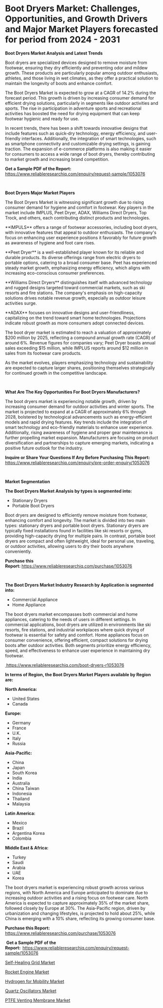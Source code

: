 <p><h1>Boot Dryers Market: Challenges, Opportunities, and Growth Drivers and Major Market Players forecasted for period from 2024 - 2031</h1></p><p><strong>Boot Dryers Market Analysis and Latest Trends</strong></p>
<p><p>Boot dryers are specialized devices designed to remove moisture from footwear, ensuring they dry efficiently and preventing odor and mildew growth. These products are particularly popular among outdoor enthusiasts, athletes, and those living in wet climates, as they offer a practical solution to maintain the longevity of boots and enhance comfort.</p><p>The Boot Dryers Market is expected to grow at a CAGR of 14.2% during the forecast period. This growth is driven by increasing consumer demand for efficient drying solutions, particularly in segments like outdoor activities and sports. The rise in participation in adventure sports and recreational activities has boosted the need for drying equipment that can keep footwear hygienic and ready for use.</p><p>In recent trends, there has been a shift towards innovative designs that include features such as quick-dry technology, energy efficiency, and user-friendly interfaces. Additionally, the integration of smart technologies, such as smartphone connectivity and customizable drying settings, is gaining traction. The expansion of e-commerce platforms is also making it easier for consumers to access a wide range of boot dryers, thereby contributing to market growth and increasing brand competition.</p></p>
<p><strong>Get a Sample PDF of the Report:&nbsp;</strong> <a href="https://www.reliableresearchiq.com/enquiry/request-sample/1053076?utm_campaign=1870&utm_medium=2&utm_source=Github&utm_content=ia&utm_term=26122024&utm_id=boot-dryers">https://www.reliableresearchiq.com/enquiry/request-sample/1053076</a></p>
<p>&nbsp;</p>
<p><strong>Boot Dryers Major Market Players</strong></p>
<p><p>The Boot Dryers Market is witnessing significant growth due to rising consumer demand for hygiene and comfort in footwear. Key players in the market include IMPLUS, Peet Dryer, ADAX, Williams Direct Dryers, Top Trock, and others, each contributing distinct products and technologies.</p><p>**IMPULS** offers a range of footwear accessories, including boot dryers, with innovative features that appeal to outdoor enthusiasts. The company's focus on enhancing user experience positions it favorably for future growth as awareness of hygiene and foot care rises.</p><p>**Peet Dryer** is a well-established player known for its reliable and durable products. Its diverse offerings range from electric dryers to portable options, catering to a broad consumer base. Peet has experienced steady market growth, emphasizing energy efficiency, which aligns with increasing eco-conscious consumer preferences.</p><p>**Williams Direct Dryers** distinguishes itself with advanced technology and rugged designs targeted toward commercial markets, such as ski resorts and fire stations. The company's emphasis on high-capacity solutions drives notable revenue growth, especially as outdoor leisure activities surge.</p><p>**ADAX** focuses on innovative designs and user-friendliness, capitalizing on the trend toward smart home technologies. Projections indicate robust growth as more consumers adopt connected devices.</p><p>The boot dryer market is estimated to reach a valuation of approximately $200 million by 2025, reflecting a compound annual growth rate (CAGR) of around 6%. Revenue figures for companies vary; Peet Dryer boasts annual sales exceeding $15 million, while IMPLUS reports around $12 million in sales from its footwear care products. </p><p>As the market evolves, players emphasizing technology and sustainability are expected to capture larger shares, positioning themselves strategically for continued growth in the competitive landscape.</p></p>
<p>&nbsp;</p>
<p><strong>What Are The Key Opportunities For Boot Dryers Manufacturers?</strong></p>
<p><p>The boot dryers market is experiencing notable growth, driven by increasing consumer demand for outdoor activities and winter sports. The market is projected to expand at a CAGR of approximately 6% through 2028, bolstered by technological advancements such as energy-efficient models and rapid drying features. Key trends include the integration of smart technology and eco-friendly materials to enhance user experience. Additionally, rising awareness of hygiene and proper gear maintenance is further propelling market expansion. Manufacturers are focusing on product diversification and partnerships to capture emerging markets, indicating a positive future outlook for the industry.</p></p>
<p><strong>Inquire or Share Your Questions If Any Before Purchasing This Report:</strong> <a href="https://www.reliableresearchiq.com/enquiry/pre-order-enquiry/1053076?utm_campaign=1870&utm_medium=2&utm_source=Github&utm_content=ia&utm_term=26122024&utm_id=boot-dryers">https://www.reliableresearchiq.com/enquiry/pre-order-enquiry/1053076</a></p>
<p>&nbsp;</p>
<p><strong>Market Segmentation</strong></p>
<p><strong>The Boot Dryers Market Analysis by types is segmented into:</strong></p>
<p><ul><li>Stationary Dryers</li><li>Portable Boot Dryers</li></ul></p>
<p><p>Boot dryers are designed to efficiently remove moisture from footwear, enhancing comfort and longevity. The market is divided into two main types: stationary dryers and portable boot dryers. Stationary dryers are typically fixed installations found in facilities like ski resorts or gyms, providing high-capacity drying for multiple pairs. In contrast, portable boot dryers are compact and often lightweight, ideal for personal use, traveling, or outdoor activities, allowing users to dry their boots anywhere conveniently.</p></p>
<p><strong>Purchase this Report:&nbsp;</strong><a href="https://www.reliableresearchiq.com/purchase/1053076?utm_campaign=1870&utm_medium=2&utm_source=Github&utm_content=ia&utm_term=26122024&utm_id=boot-dryers">https://www.reliableresearchiq.com/purchase/1053076</a></p>
<p>&nbsp;</p>
<p><strong>The Boot Dryers Market Industry Research by Application is segmented into:</strong></p>
<p><ul><li>Commercial Appliance</li><li>Home Appliance</li></ul></p>
<p><p>The boot dryers market encompasses both commercial and home appliances, catering to the needs of users in different settings. In commercial applications, boot dryers are utilized in environments like ski resorts, fire stations, and industrial workplaces where quick drying of footwear is essential for safety and comfort. Home appliances focus on consumer convenience, offering efficient, compact solutions for drying boots after outdoor activities. Both segments prioritize energy efficiency, speed, and effectiveness to enhance user experience in maintaining dry footwear.</p></p>
<p><a href="https://www.reliableresearchiq.com/boot-dryers-r1053076?utm_campaign=1870&utm_medium=2&utm_source=Github&utm_content=ia&utm_term=26122024&utm_id=boot-dryers">&nbsp;https://www.reliableresearchiq.com/boot-dryers-r1053076</a></p>
<p><strong>In terms of Region, the Boot Dryers Market Players available by Region are:</strong></p>
<p>
    <p> <strong> North America: </strong>
        <ul>
            <li>United States</li>
            <li>Canada</li>
        </ul>
        </p> 
    <p> <strong> Europe: </strong>
        <ul>
            <li>Germany</li>
            <li>France</li>
            <li>U.K.</li>
            <li>Italy</li>
            <li>Russia</li>
        </ul>
        </p> 
    <p> <strong> Asia-Pacific: </strong>
        <ul>
            <li>China</li>
            <li>Japan</li>
            <li>South Korea</li>
            <li>India</li>
            <li>Australia</li>
            <li>China Taiwan</li>
            <li>Indonesia</li>
            <li>Thailand</li>
            <li>Malaysia</li>
        </ul>
        </p> 
    <p> <strong> Latin America: </strong>
        <ul>
            <li>Mexico</li>
            <li>Brazil</li>
            <li>Argentina Korea</li>
            <li>Colombia</li>
        </ul>
        </p> 
    <p> <strong> Middle East & Africa: </strong>
        <ul>
            <li>Turkey</li>
            <li>Saudi</li>
            <li>Arabia</li>
            <li>UAE</li>
            <li>Korea</li>
        </ul>
    </p>
    </p>
<p><p>The boot dryers market is experiencing robust growth across various regions, with North America and Europe anticipated to dominate due to increasing outdoor activities and a rising focus on footwear care. North America is expected to capture approximately 35% of the market share, followed closely by Europe at 30%. The Asia-Pacific region, driven by urbanization and changing lifestyles, is projected to hold about 25%, while China is emerging with a 10% share, reflecting its growing consumer base.</p></p>
<p><strong>Purchase this Report: </strong><a href="https://www.reliableresearchiq.com/purchase/1053076?utm_campaign=1870&utm_medium=2&utm_source=Github&utm_content=ia&utm_term=26122024&utm_id=boot-dryers">https://www.reliableresearchiq.com/purchase/1053076</a></p>
<p>&nbsp;<strong>Get a Sample PDF of the Report:&nbsp;&nbsp;</strong><a href="https://www.reliableresearchiq.com/enquiry/request-sample/1053076?utm_campaign=1870&utm_medium=2&utm_source=Github&utm_content=ia&utm_term=26122024&utm_id=boot-dryers">https://www.reliableresearchiq.com/enquiry/request-sample/1053076</a></p>
<p><strong></strong></p>
<p><p><a href="https://github.com/toldenargelia86/Market-Research-Report-List-1/blob/main/self-healing-grid-market.md?utm_campaign=1870&utm_medium=2&utm_source=Github&utm_content=ia&utm_term=26122024&utm_id=boot-dryers">Self-Healing Grid Market</a></p><p><a href="https://www.linkedin.com/pulse/insights-rocket-engine-industry-market-financial-status-size-ybtif?utm_campaign=1870&utm_medium=2&utm_source=Github&utm_content=ia&utm_term=26122024&utm_id=boot-dryers">Rocket Engine Market</a></p><p><a href="https://www.linkedin.com/pulse/hydrogen-mobility-market-trends-detailed-study-its-segmentation-8tk9c?utm_campaign=1870&utm_medium=2&utm_source=Github&utm_content=ia&utm_term=26122024&utm_id=boot-dryers">Hydrogen for Mobility Market</a></p><p><a href="https://www.linkedin.com/pulse/forecasting-growth-quartz-oscillators-market-2024-2031-revenue-tvsgf?utm_campaign=1870&utm_medium=2&utm_source=Github&utm_content=ia&utm_term=26122024&utm_id=boot-dryers">Quartz Oscillators Market</a></p><p><a href="https://www.linkedin.com/pulse/f-my-mkt-intel-xkfif?utm_campaign=1870&utm_medium=2&utm_source=Github&utm_content=ia&utm_term=26122024&utm_id=boot-dryers">PTFE Venting Membrane Market</a></p></p>